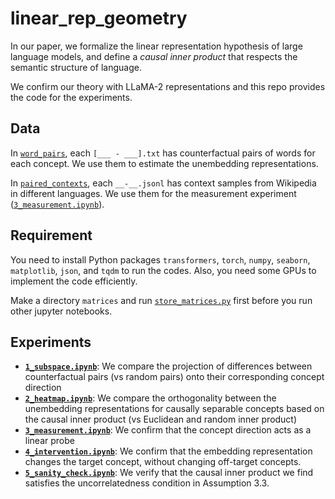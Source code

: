# linear_rep_geometry
In our paper, we formalize the linear representation hypothesis of large language models, and define a *causal inner product* that respects the semantic structure of language.

We confirm our theory with LLaMA-2 representations and this repo provides the code for the experiments.

## Data
In [`word_pairs`](word_pairs), each `[___ - ___].txt` has counterfactual pairs of words for each concept. We use them to estimate the unembedding representations.

In [`paired_contexts`](paired_contexts), each `__-__.jsonl` has context samples from Wikipedia in different languages. We use them for the measurement experiment ([`3_measurement.ipynb`](3_measurement.ipynb)).

## Requirement
You need to install Python packages `transformers`, `torch`, `numpy`, `seaborn`, `matplotlib`, `json`, and `tqdm` to run the codes. Also, you need some GPUs to implement the code efficiently.

Make a directory `matrices` and run [`store_matrices.py`](store_matrices.py) first before you run other jupyter notebooks.

## Experiments
- [**`1_subspace.ipynb`**](1_subspace.ipynb): We compare the projection of differences between counterfactual pairs (vs random pairs) onto their corresponding concept direction
- [**`2_heatmap.ipynb`**](2_heatmap.ipynb): We compare the orthogonality between the unembedding representations for causally separable concepts based on the causal inner product (vs Euclidean and random inner product)
- [**`3_measurement.ipynb`**](3_measurement.ipynb): We confirm that the concept direction acts as a linear probe
- [**`4_intervention.ipynb`**](4_intervention.ipynb): We confirm that the embedding representation changes the target concept, without changing off-target concepts.
- [**`5_sanity_check.ipynb`**](5_sanity_check.ipynb): We verify that the causal inner product we find satisfies the uncorrelatedness condition in Assumption 3.3.